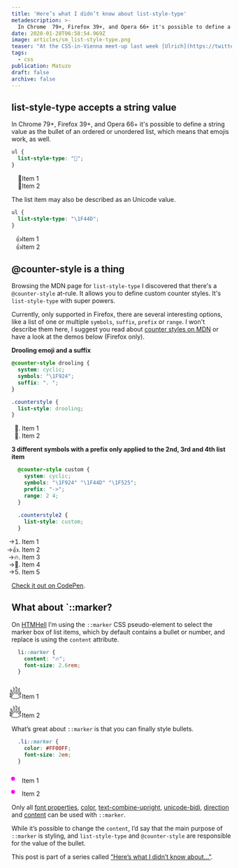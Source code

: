 ```yaml
---
title: 'Here’s what I didn’t know about list-style-type'
metadescription: >-
  In Chrome  79+, Firefox 39+, and Opera 66+ it's possible to define a string value as the bullet of an ordered or unordered list.
date: 2020-01-28T06:58:54.969Z
image: articles/sm_list-style-type.png
teaser: "At the CSS-in-Vienna meet-up last week [Ulrich](https://twitter.com/udobiasch) told me that starting with Chrome 79 it's possible to define a string value for the `list-style-type` property. I was surprised because I thought `::marker` was supposed to solve that. That's why I did some research, here's what I learned."
tags:
  - css
publication: Matuzo
draft: false
archive: false
---
```

## list-style-type accepts a string value

In Chrome  79+, Firefox 39+, and Opera 66+ it's possible to define a string value as the bullet of an ordered or unordered list, which means that emojis work, as well. 

```css
ul {
  list-style-type: "🐣";
}
```

<ul class="lst-emoji">
  <li>Item 1</li>
  <li>Item 2</li>
</ul>

<style>
.lst-emoji {
  list-style-type: "🐣";
}
</style>

The list item may also be described as an Unicode value. 

```css
ul {
  list-style-type: "\1F44D";
}
```

<ul class="lst-unicode">
  <li>Item 1</li>
  <li>Item 2</li>
</ul>

<style>
.lst-unicode {
  list-style-type: "\1F44D";
}
</style>

## @counter-style is a thing

Browsing the MDN page for `list-style-type` I discovered that there's a `@counter-style` at-rule. It allows you to define custom counter styles. It's  `list-style-type` with super powers. 

Currently, only supported in Firefox, there are several interesting options, like a list of one or multiple `symbols`, `suffix`, `prefix` or `range`. I won't describe them here, I suggest you read about [counter styles on MDN](https://developer.mozilla.org/en-US/docs/Web/CSS/@counter-style) or have a look at the demos below (Firefox only). 

**Drooling emoji and a suffix**

```css
@counter-style drooling {
  system: cyclic;
  symbols: "\1F924";
  suffix: ". ";
}

.counterstyle {
  list-style: drooling;
}
```

<ul class="lst-drooling">
  <li>Item 1</li>
  <li>Item 2</li>
</ul>

<style>
@counter-style drooling {
  system: cyclic;
  symbols: "\1F924";
  suffix: ". ";
}

.lst-drooling {
  list-style: drooling;
}
</style>

**3 different symbols with a prefix only applied to the 2nd, 3rd and 4th list item**

```css
  @counter-style custom {
    system: cyclic;
    symbols: "\1F924" "\1F44D" "\1F525";
    prefix: "->";
    range: 2 4;
  }
  
  .counterstyle2 {
    list-style: custom;
  }
```

<ul class="lst-custom">
  <li>Item 1</li>
  <li>Item 2</li>
  <li>Item 3</li>
  <li>Item 4</li>
  <li>Item 5</li>
</ul>

<style>
@counter-style custom {
    system: cyclic;
    symbols: "\1F924" "\1F44D" "\1F525";
    prefix: "->";
    range: 2 4;
}

.lst-custom {
  list-style: custom;
}
</style>

[Check it out on CodePen](https://codepen.io/matuzo/pen/XWJQWPa?editors=1100). 

## What about `::marker? 

On [HTMHell](https://www.htmhell.dev/15-letter-by-letter/) I’m using the `::marker` CSS pseudo-element to select the marker box of list items, which by default contains a bullet or number, and replace is using the `content` attribute.

```css
  li::marker {
    content: "🔥";
    font-size: 2.6rem;
  }
```

<ul class="lst-marker">
  <li>Item 1</li>
  <li>Item 2</li>
</ul>

<style>
.lst-marker li::marker{
    content: "🔥";
    font-size: 2.6rem;
}
</style>

What’s great about `::marker` is that you can finally style bullets.

```css
  .li::marker {
    color: #FF00FF;
    font-size: 2em;
  }
```

<ul class="lst-marker2">
  <li>Item 1</li>
  <li>Item 2</li>
</ul>

<style>
.lst-marker2 li::marker {
    color: #FF00FF;
    font-size: 2em;
}
</style>

Only all [font properties](https://developer.mozilla.org/en-US/docs/Web/CSS/CSS_Fonts), [color](https://developer.mozilla.org/en-US/docs/Web/CSS/color), [text-combine-upright](https://developer.mozilla.org/en-US/docs/Web/CSS/text-combine-upright), [unicode-bidi](https://developer.mozilla.org/en-US/docs/Web/CSS/unicode-bidi), [direction](https://developer.mozilla.org/en-US/docs/Web/CSS/direction) and [content](https://developer.mozilla.org/en-US/docs/Web/CSS/content) can be used with `::marker`. 

While it’s possible to change the `content`, I’d say that the main purpose of `::marker` is styling, and `list-style-type` and `@counter-style` are responsible for the value of the bullet.

This post is part of a series called [“Here’s what I didn’t know about…”](/blog/heres-what-i-didnt-know).
